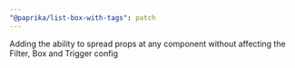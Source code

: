 ```yaml
---
"@paprika/list-box-with-tags": patch
---
```


Adding the ability to spread props at any component without affecting the Filter, Box and Trigger config
